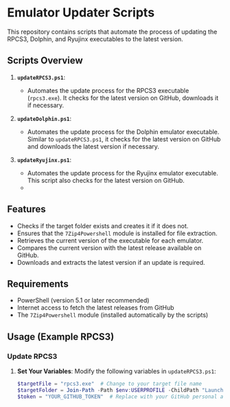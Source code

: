 # Emulator Updater Scripts

This repository contains scripts that automate the process of updating the RPCS3, Dolphin, and Ryujinx executables to the latest version.

## Scripts Overview

1. **`updateRPCS3.ps1`**: 
   - Automates the update process for the RPCS3 executable (`rpcs3.exe`). It checks for the latest version on GitHub, downloads it if necessary.

2. **`updateDolphin.ps1`**: 
   - Automates the update process for the Dolphin emulator executable. Similar to `updateRPCS3.ps1`, it checks for the latest version on GitHub and downloads the latest version if necessary.

3. **`updateRyujinx.ps1`**: 
   - Automates the update process for the Ryujinx emulator executable. This script also checks for the latest version on GitHub.
   - 
## Features

- Checks if the target folder exists and creates it if it does not.
- Ensures that the `7Zip4Powershell` module is installed for file extraction.
- Retrieves the current version of the executable for each emulator.
- Compares the current version with the latest release available on GitHub.
- Downloads and extracts the latest version if an update is required.


## Requirements

- PowerShell (version 5.1 or later recommended)
- Internet access to fetch the latest releases from GitHub
- The `7Zip4Powershell` module (installed automatically by the scripts)

## Usage (Example RPCS3)

### Update RPCS3

1. **Set Your Variables**:
   Modify the following variables in `updateRPCS3.ps1`:
   ```powershell
   $targetFile = "rpcs3.exe"  # Change to your target file name
   $targetFolder = Join-Path -Path $env:USERPROFILE -ChildPath "Launchbox\Systems\rpcs3"  # Change to your target folder path
   $token = "YOUR_GITHUB_TOKEN"  # Replace with your GitHub personal access token
